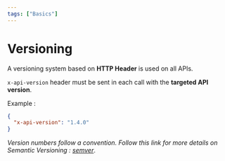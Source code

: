 ```yaml
---
tags: ["Basics"]
---
```


# Versioning

A versioning system based on **HTTP Header** is used on all APIs.

`x-api-version` header must be sent in each call with the **targeted API version**.

Example :

```json
{
  "x-api-version": "1.4.0"
}
```

_Version numbers follow a convention. Follow this link for more details on Semantic Versioning : [semver](https://semver.org/)_.
